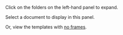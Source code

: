 Click on the folders on the left-hand panel to expand.

Select a document to display in this panel.

Or, view the templates with [no frames](index.html).
